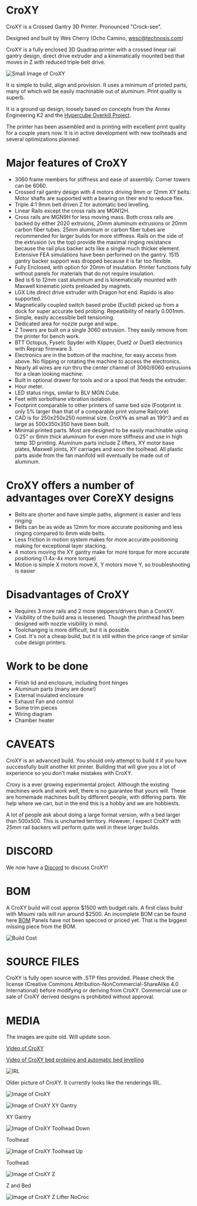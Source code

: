 # CroXY
CroXY is a Crossed Gantry 3D Printer.  Pronounced "Crock-see".  

Designed and built by Wes Cherry (Ocho Camino, wesc@technosis.com)

CroXY is a fully enclosed 3D Quadrap printer with a crossed linear rail gantry design, direct drive extruder and a kinematically mounted bed that moves in Z with reduced triple belt drive. 

  
 ![Small Image of CroXY](https://github.com/CroXY3D/CroXY/blob/master/Images/CroXY_Small.png?raw=true)
  
It is simple to build, align and provision.  It uses a minimum of printed parts, many of which will be easily machinable out of aluminum. Print quality is superb.

It is a ground up design, loosely based on concepts from the Annex Engineering K2 and the [Hypercube Overkill Project](https://reprap.org/forum/read.php?177,807843,807843).  

The printer has been assembled and is printing with excellent print quality for a couple years now.  It is in active development with new toolheads and several optimizations planned. 

# Major features of CroXY
  - 3060 frame members for stiffness and ease of assembly.  Corner towers can be 6060.
  - Crossed rail gantry design with 4 motors driving 9mm or 12mm XY belts.  Motor shafts are supported with a bearing on their end to reduce flex.
  - Triple 4:1 9mm belt driven Z for automatic bed levelling.
  - Linear Rails except the cross rails are MGN12H. 
  - Cross rails are MGN9H for less moving mass.  Both cross rails are backed by either 2020 extruions, 20mm aluminum extrusions or 20mm carbon fiber tubes.  25mm aluminum or carbon fiber tubes are recommended for larger builds for more stiffness.  Rails on the side of the extrusion (vs the top) provide the maximal ringing resistance because the rail plus backer acts like a single much thicker element.  Extensive FEA simulations have been performed on the gantry.  1515 gantry backer support was dropped because it is far too flexible.
  - Fully Enclosed, with option for 20mm of insulation.  Printer functions fully without panels for materials that do not require insulation.   
  - Bed is 6 to 12mm cast aluminum and is kinematically mounted with Maxwell kinematic joints preloaded by magnets. 
  - LGX Lite direct drive extruder with Dragon hot end.  Rapido is also supported.
  - Magnetically coupled switch based probe (Euclid) picked up from a dock for super accurate bed probing.  Repeatibility of nearly 0.001mm.
  - Simple, easily accessible belt tensioning.
  - Dedicated area for nozzle purge and wipe. 
  - Z Towers are built on a single 3060 extrusion.  They easily remove from the printer for bench work.
  - BTT Octopus, Fysetc Spyder with Klipper, Duet2 or Duet3 electronics with Reprap firmware 3.
  - Electronics are in the bottom of the machine, for easy access from above.  No flipping or rotating the machine to access the electronics.
  - Nearly all wires are run thru the center channel of 3060/6060 extrusions for a clean looking machine.
  - Built in optional drawer for tools and or a spool that feeds the extruder.  
  - Hour meter.
  - LED status rings, similar to BLV MGN Cube.
  - Feet with sorbothane vibration isolation.
  - Footprint comparable to other printers of same bed size (Footprint is only 5% larger than that of a comparable print volume Railcore)
  - CAD is for 250x250x250 nominal size.  CroXYs as small as 190^3 and as large as 500x350x350 have been built. 
  - Minimal printed parts.  Most are designed to be easily machinable using 0.25" or 6mm thick aluminum for even more stiffness and use in high temp 3D printing.  Aluminum parts include Z lifters, XY motor base plates, Maxwell joints, XY carriages and soon the toolhead.  All plastic parts aside from the fan manifold will eventually be made out of aluminum.

# CroXY offers a number of advantages over CoreXY designs
  - Belts are shorter and have simple paths, alignment is easier and less ringing
  - Belts can be as wide as 12mm for more accurate positioning and less ringing compared to 6mm wide belts.
  - Less friction in motion system makes for more accurate positioning making for exceptional layer stacking.
  - 4 motors moving the XY gantry make for more torque for more accurate positioning (1.4x-4x more torque)
  - Motion is simple X motors move X, Y motors move Y, so troubleshooting is easier
  
# Disadvantages of CroXY
  - Requires 3 more rails and 2 more steppers/drivers than a CoreXY.
  - Visibility of the build area is lessened.  Though the printhead has been designed with nozzle visibility in mind.
  - Toolchanging is more difficult, but it is possible.
  - Cost.  It's not a cheap build, but it is still within the price range of similar cube design printers.
  
# Work to be done 
  - Finish lid and enclosure, including front hinges
  - Aluminum parts (many are done!)
  - External insulated enclosure
  - Exhaust Fan and control
  - Some trim pieces
  - Wiring diagram
  - Chamber heater
  
# CAVEATS
CroXY is an advanced build.  You should only attempt to build it if you have successfully built another kit printer.  Building that will give you a lot of experience so you don't make mistakes with CroXY.  

Croxy is a ever growing experimental project. Although the existing machines work and work well, there is no guarantee that yours will. These are homemade machines built by different people, with differing parts. We help where we can, but in the end this is a hobby and we are hobbiests.

A lot of people ask about doing a large format version, with a bed larger than 500x500.  This is uncharted territory. However, I expect CroXY with 25mm rail backers will perform quite well in these larger builds.
  
# DISCORD
We now have a [Discord](https://discord.gg/ryj6wyx) to discuss CroXY!  
  
  
# BOM  
A CroXY build will cost approx $1500 with budget rails.  A first class build with Misumi rails will run around $2500.  An incomplete BOM can be found here [BOM](https://docs.google.com/spreadsheets/d/1nd5IvDQm3_plhFC6qLKJPE1nMU45jPsB3Xuin5mlSXQ/edit?usp=sharing)
Panels have not been specced or priced yet. That is the biggest missing piece from the BOM.

![Build Cost](https://github.com/wesc23/CroXY/blob/master/Images/Build_Cost.png?raw=true)

# SOURCE FILES
CroXY is fully open source with .STP files provided.  Please check the license (Creative Commons Attribution-NonCommercial-ShareAlike 4.0 International) before modifying or deriving from CroXY.  Commercial use or sale of CroXY derived designs is prohibited without approval.

# MEDIA

The images are quite old.  Will update soon.

[Video of CroXY](https://youtu.be/Kx4VfzS_V6c)

[Video of CroXY bed probiing and automatic bed levelling](https://www.youtube.com/watch?v=WyJbbjh8Hpk)

![IRL](https://github.com/CroXY3D/CroXY/blob/master/Images/IRL.jpg?raw=true)

Older picture of CroXY.  It currently looks like the renderings IRL.

![Image of CroXY](https://github.com/CroXY3D/CroXY/blob/master/Images/CroXY_Small.png?raw=true)
  
![Image of CroXY XY Gantry](https://github.com/CroXY3D/CroXY/blob/master/Images/CroXY_XYGantry.png?raw=true)

XY Gantry

![Image of CroXY Toolhead Down](https://github.com/CroXY3D/CroXY/blob/master/Images/CroXY_Toolhead_Down.png?raw=true)

Toolhead

![Image of CroXY Toolhead Up](https://github.com/CroXY3D/CroXY/blob/master/Images/CroXY_Toolhead_Up.png?raw=true)

Toolhead

![Image of CroXY Z](https://github.com/CroXY3D/CroXY/blob/master/Images/CroXY_Z.png?raw=true)

Z and Bed

![Image of CroXY Z Lifter NoCroc](https://github.com/CroXY3D/CroXY/blob/master/Images/CroXY_Z_Lifter_NoCroc.png?raw=true)



